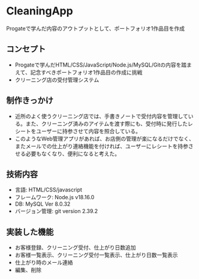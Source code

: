 # CleaningApp
Progateで学んだ内容のアウトプットとして、ポートフォリオ1作品目を作成  

## コンセプト 
+ Progateで学んだHTML/CSS/JavaScript/Node.js/MySQL/Gitの内容を踏まえて、記念すべきポートフォリオ1作品目の作成に挑戦  
+ クリーニング店の受付管理システム

## 制作きっかけ
+ 近所のよく使うクリーニング店では、手書きノートで受付内容を管理している。また、クリーニング済みのアイテムを渡す際にも、受付時に発行したレシートをユーザーに持参させて内容を照合している。
+ このようなWeb管理アプリがあれば、お店側の管理が楽になるだけでなく、またメールでの仕上がり連絡機能を付ければ、ユーザーにレシートを持参させる必要もなくなり、便利になると考えた。

## 技術内容
+ 言語: HTML/CSS/javascript
+ フレームワーク: Node.js v18.16.0
+ DB: MySQL Ver 8.0.32
+ バージョン管理: git version 2.39.2

## 実装した機能
+ お客様登録、クリーニング受付、仕上がり日数追加
+ お客様一覧表示、クリーニング受付一覧表示、仕上がり日数一覧表示
+ 仕上がり時のメール連絡
+ 編集、削除

